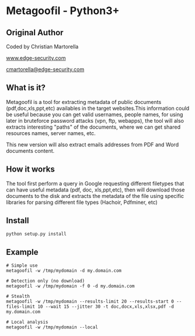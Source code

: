 # Metagoofil - Python3+

## Original Author

Coded by Christian Martorella 

www.edge-security.com

cmartorella@edge-security.com

## What is it?

Metagoofil is a tool for extracting metadata of public documents (pdf,doc,xls,ppt,etc) availables in the target websites.This information could be useful because you can get valid usernames, people names, for using later in bruteforce password attacks (vpn, ftp, webapps), the tool will also extracts interesting "paths" of the documents, where we can get shared resources names, server names, etc.

This new version will also extract emails addresses from PDF and Word documents content.

## How it works

The tool first perform a query in Google requesting different filetypes that can have useful metadata (pdf, doc, xls,ppt,etc), then will download those documents to the disk and extracts the metadata of the file using specific libraries for parsing different file types (Hachoir, Pdfminer, etc)

## Install

```shell script
python setup.py install
```

## Example

```shell script
# Simple use
metagoofil -w /tmp/mydomain -d my.domain.com

# Detection only (no download)
metagoofil -w /tmp/mydomain -f 0 -d my.domain.com 

# Stealth
metagoofil -w /tmp/mydomain --results-limit 20 --results-start 0 --files-limit 10 --wait 15 --jitter 30 -t doc,docx,xls,xlsx,pdf -d my.domain.com

# Local analysis
metagoofil -w /tmp/mydomain --local
```
